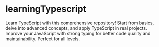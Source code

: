 # learningTypescript
Learn TypeScript with this comprehensive repository! Start from basics, delve into advanced concepts, and apply TypeScript in real projects. Improve your JavaScript with strong typing for better code quality and maintainability. Perfect for all levels.
